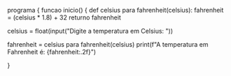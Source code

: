 programa
 {   funcao inicio()
         {
def celsius para fahrenheit(celsius):
    fahrenheit = (celsius * 1.8) + 32
    returno fahrenheit

celsius = float(input("Digite a temperatura em Celsius: "))

fahrenheit = celsius para fahrenheit(celsius)
print(f"A temperatura em Fahrenheit é: {fahrenheit:.2f}")
         
      
}
               
